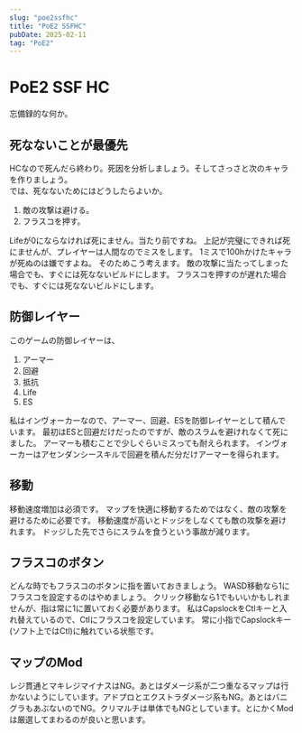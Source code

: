 ```yaml
---
slug: "poe2ssfhc"
title: "PoE2 SSFHC"
pubDate: 2025-02-11
tag: "PoE2"
---
```

# PoE2 SSF HC
忘備録的な何か。

## 死なないことが最優先
HCなので死んだら終わり。死因を分析しましょう。そしてさっさと次のキャラを作りましょう。  
では、死なないためにはどうしたらよいか。
1. 敵の攻撃は避ける。
2. フラスコを押す。  

Lifeが0にならなければ死にません。当たり前ですね。
上記が完璧にできれば死にませんが、プレイヤーは人間なのでミスをします。
1ミスで100hかけたキャラが死ぬのは嫌ですよね。
そのためこう考えます。
敵の攻撃に当たってしまった場合でも、すぐには死なないビルドにします。
フラスコを押すのが遅れた場合でも、すぐには死なないビルドにします。

## 防御レイヤー
このゲームの防御レイヤーは、
1. アーマー
2. 回避
3. 抵抗
4. Life
5. ES  

私はインヴォーカーなので、アーマー、回避、ESを防御レイヤーとして積んでいます。
最初はESと回避だけだったのですが、敵のスラムを避けれなくて死にました。
アーマーも積むことで少しぐらいミスっても耐えられます。
インヴォーカーはアセンダンシースキルで回避を積んだ分だけアーマーを得られます。

## 移動
移動速度増加は必須です。
マップを快適に移動するためではなく、敵の攻撃を避けるために必要です。
移動速度が高いとドッジをしなくても敵の攻撃を避けれます。
ドッジした先でさらにスラムを食うという事故が減ります。

## フラスコのボタン
どんな時でもフラスコのボタンに指を置いておきましょう。
WASD移動なら1にフラスコを設定するのはやめましょう。
クリック移動なら1でもいいかもしれませんが、指は常に1に置いておく必要があります。
私はCapslockをCtlキーと入れ替えているので、Ctlにフラスコを設定しています。
常に小指でCapslockキー(ソフト上ではCtl)に触れている状態です。

## マップのMod
レジ貫通とマキレジマイナスはNG。あとはダメージ系が二つ重なるマップは行かないようにしています。アドプロとエクストラダメージ系もNG。あとはバニグラもあぶないのでNG。クリマルチは単体でもNGとしています。とにかくModは厳選してまわるのが良いと思います。


